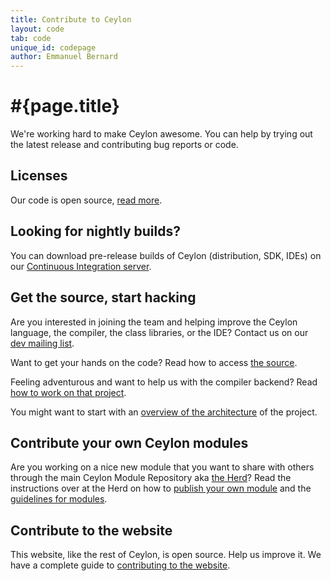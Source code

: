 ```yaml
---
title: Contribute to Ceylon  
layout: code
tab: code
unique_id: codepage
author: Emmanuel Bernard
---
```

# #{page.title}

We're working hard to make Ceylon awesome. You can help by 
trying out the latest release and contributing bug reports or 
code.

## Licenses

Our code is open source, [read more](licenses).

## Looking for nightly builds?

You can download pre-release builds of Ceylon (distribution, SDK, IDEs) on our
[Continuous Integration server](https://ci-ceylon.rhcloud.com/).

## Get the source, start hacking

Are you interested in joining the team and helping improve the 
Ceylon language, the compiler, the class libraries, or the IDE? 
Contact us on our 
[dev mailing list](http://groups.google.com/group/ceylon-dev).

Want to get your hands on the code? Read how to access 
[the source](source).

Feeling adventurous and want to help us with the compiler 
backend? Read [how to work on that project](contribute).

You might want to start with an 
[overview of the architecture](architecture) of the project.

## Contribute your own Ceylon modules

Are you working on a nice new module that you want to share with others through the main Ceylon Module Repository aka [the Herd](https://herd.ceylon-lang.org/)? Read the instructions over at the Herd on how to [publish your own module](https://herd.ceylon-lang.org/publish) and the
[guidelines for modules](https://herd.ceylon-lang.org/guidelines).

## Contribute to the website

This website, like the rest of Ceylon, is open source. Help us 
improve it. We have a complete guide to 
[contributing to the website](/code/website).
